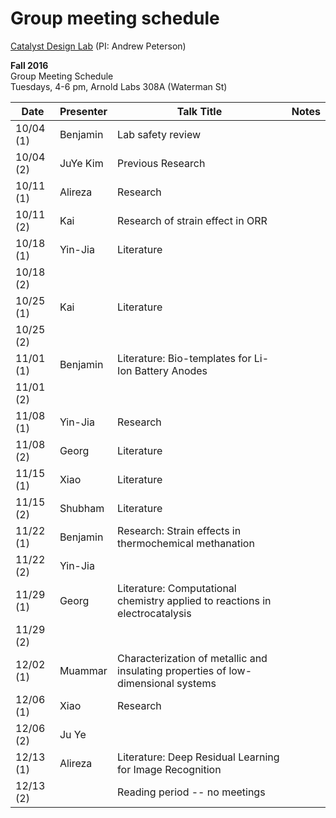 # Group meeting schedule #
[Catalyst Design Lab](http://brown.edu/go/catalyst) (PI: Andrew Peterson)

**Fall 2016**  
Group Meeting Schedule  
Tuesdays, 4-6 pm, Arnold Labs 308A (Waterman St)  


|   Date     |   Presenter   |   Talk Title                                              |   Notes   |
| ---------- | ------------- | --------------------------------------------------------- | --------- |
| 10/04 (1)  |   Benjamin    |   Lab safety review                                       |           |
| 10/04 (2)  |   JuYe Kim    |   Previous Research                                       |           |
| 10/11 (1)  |   Alireza     |   Research                                                |           |
| 10/11 (2)  |    Kai        |  Research of strain effect in ORR                         |           |
| 10/18 (1)  |   Yin-Jia     |     Literature                                            |           |
| 10/18 (2)  |               |                                                           |           |
| 10/25 (1)  |    Kai        |   Literature                                              |           |
| 10/25 (2)  |               |                                                           |           |
| 11/01 (1)  |   Benjamin    |   Literature: Bio-templates for Li-Ion Battery Anodes     |           |
| 11/01 (2)  |               |                                                           |           |
| 11/08 (1)  |    Yin-Jia    |    Research                                               |           |
| 11/08 (2)  |      Georg    |   Literature                                              |           |
| 11/15 (1)  |     Xiao      |        Literature                                         |           |
| 11/15 (2)  |    Shubham    |        Literature                                         |           |
| 11/22 (1)  |   Benjamin    |   Research: Strain effects in thermochemical methanation  |           |
| 11/22 (2)  |       Yin-Jia |                                                           |           |
| 11/29 (1)  |   Georg       |   Literature: Computational chemistry applied to reactions in electrocatalysis |           |
| 11/29 (2)  |               |                                                           |           |
| 12/02 (1)  |   Muammar     |   Characterization of metallic and insulating properties of low-dimensional systems          |           |
| 12/06 (1)  |    Xiao       |    Research                                               |           |
| 12/06 (2)  |    Ju Ye      |                                                           |           |
| 12/13 (1)  |   Alireza     |   Literature: Deep Residual Learning for Image Recognition                           |           |
| 12/13 (2)  |               |   Reading period -- no meetings                           |           |
